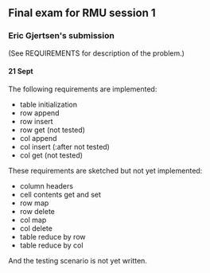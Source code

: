## Final exam for RMU session 1
### Eric Gjertsen's submission

(See REQUIREMENTS for description of the problem.)

#### 21 Sept

The following requirements are implemented:

- table initialization
- row append
- row insert
- row get (not tested)
- col append
- col insert (:after not tested)
- col get (not tested)

These requirements are sketched but not yet implemented:

- column headers
- cell contents get and set
- row map
- row delete
- col map
- col delete
- table reduce by row
- table reduce by col

And the testing scenario is not yet written.